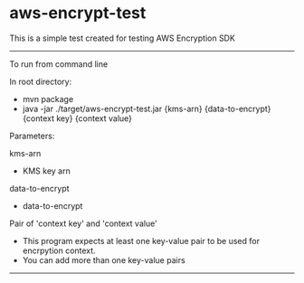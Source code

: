 # aws-encrypt-test

This is a simple test created for testing AWS Encryption SDK 

----
To run from command line

In root directory:
- mvn package
- java -jar ./target/aws-encrypt-test.jar {kms-arn} {data-to-encrypt} {context key} {context value}

Parameters:

kms-arn
- KMS key arn


data-to-encrypt
- data-to-encrypt


Pair of 'context key' and 'context value' 
- This program expects at least one key-value pair to be used for encrpytion context.
- You can add more than one key-value pairs

----  
 

